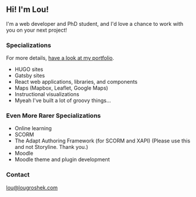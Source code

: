 ## Hi! I'm Lou!

I'm a web developer and PhD student, and I'd love a chance to work with you on your next project! 

### Specializations

For more details, [have a look at my portfolio](https://hire.lougroshek.com).

- HUGO sites
- Gatsby sites
- React web applications, libraries, and components
- Maps (Mapbox, Leaflet, Google Maps)
- Instructional visualizations
- Myeah I've built a lot of groovy things... 

### Even More Rarer Specializations

- Online learning
- SCORM
- The Adapt Authoring Framework (for SCORM and XAPI) (Please use this and not Storyline. Thank you.)
- Moodle
- Moodle theme and plugin development

### Contact

lou@lougroshek.com


